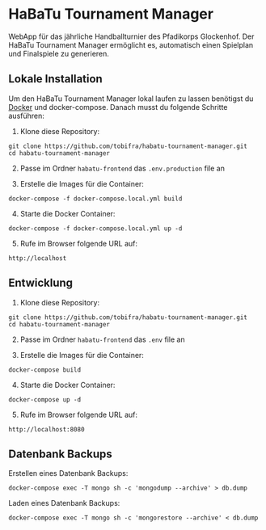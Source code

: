 # HaBaTu Tournament Manager

WebApp für das jährliche Handballturnier des Pfadikorps Glockenhof. Der HaBaTu Tournament Manager ermöglicht es, automatisch einen Spielplan und Finalspiele zu generieren.

## Lokale Installation

Um den HaBaTu Tournament Manager lokal laufen zu lassen benötigst du [Docker](https://docker.io/) und docker-compose. Danach musst du folgende Schritte ausführen:
1. Klone diese Repository:
```
git clone https://github.com/tobifra/habatu-tournament-manager.git
cd habatu-tournament-manager
```
2. Passe im Ordner ```habatu-frontend``` das ```.env.production``` file an

3. Erstelle die Images für die Container:
```
docker-compose -f docker-compose.local.yml build
```
4. Starte die Docker Container:
```
docker-compose -f docker-compose.local.yml up -d
```
5. Rufe im Browser folgende URL auf:
```
http://localhost
```


## Entwicklung
1. Klone diese Repository:
```
git clone https://github.com/tobifra/habatu-tournament-manager.git
cd habatu-tournament-manager
```
2. Passe im Ordner ```habatu-frontend``` das ```.env``` file an

3. Erstelle die Images für die Container:
```
docker-compose build
```
4. Starte die Docker Container:
```
docker-compose up -d
```
5. Rufe im Browser folgende URL auf:
```
http://localhost:8080
```

## Datenbank Backups

Erstellen eines Datenbank Backups:
```
docker-compose exec -T mongo sh -c 'mongodump --archive' > db.dump
```
Laden eines Datenbank Backups:
```
docker-compose exec -T mongo sh -c 'mongorestore --archive' < db.dump
```